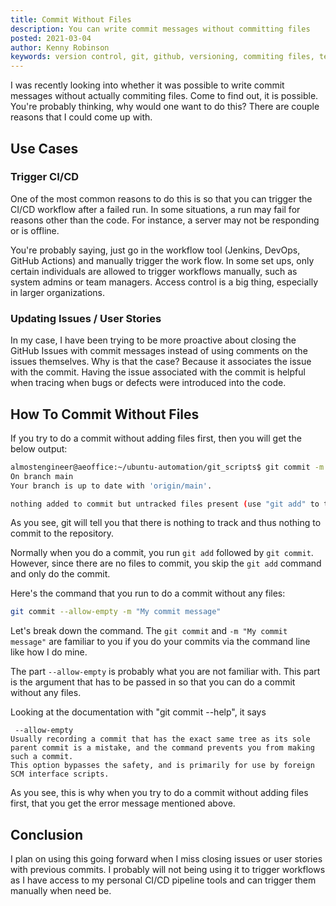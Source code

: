 ```yaml
---
title: Commit Without Files
description: You can write commit messages without committing files
posted: 2021-03-04
author: Kenny Robinson
keywords: version control, git, github, versioning, commiting files, tech tips
---
```


I was recently looking into whether it was possible to write commit messages without actually commiting files.
Come to find out, it is possible. You're probably thinking, why would one want to do this? There are couple
reasons that I could come up with.

## Use Cases

### Trigger CI/CD

One of the most common reasons to do this is so that you can trigger the CI/CD workflow after a failed run. In 
some situations, a run may fail for reasons other than the code. For instance, a server may not be responding
or is offline.

You're probably saying, just go in the workflow tool (Jenkins, DevOps, GitHub Actions) and manually trigger the 
work flow. In some set ups, only certain individuals are allowed to trigger workflows manually, such as 
system admins or team managers. Access control is a big thing, especially in larger organizations.

### Updating Issues / User Stories

In my case, I have been trying to be more proactive about closing the GitHub Issues with commit messages 
instead of using comments on the issues themselves.  Why is that the case? Because it associates the issue
with the commit. Having the issue associated with the commit is helpful when tracing when bugs or 
defects were introduced into the code.

## How To Commit Without Files

If you try to do a commit without adding files first, then you will get the below output: 

```bash
almostengineer@aeoffice:~/ubuntu-automation/git_scripts$ git commit -m "my commit message"
On branch main
Your branch is up to date with 'origin/main'.

nothing added to commit but untracked files present (use "git add" to track)
```

As you see, git will tell you that there is nothing to track and thus nothing to commit to the repository.

Normally when you do a commit, you run ```git add``` followed by ```git commit```. However, since there are no 
files to commit, you skip the ```git add``` command and only do the commit. 

Here's the command that you run to do a commit without any files: 

```bash
git commit --allow-empty -m "My commit message"
```

Let's break down the command. The ```git commit``` and ```-m "My commit message"``` are 
familiar to you if you do your commits via the command line 
like how I do mine. 

The part ```--allow-empty``` is probably what you are not familiar with. This part is the argument that has to 
be passed in so that you can do a commit without any files. 

Looking at the documentation with "git commit --help", it says 

```text
 --allow-empty
Usually recording a commit that has the exact same tree as its sole parent commit is a mistake, and the command prevents you from making such a commit.
This option bypasses the safety, and is primarily for use by foreign SCM interface scripts.
```

As you see, this is why when you try to do a commit without adding files first, that you get the error message mentioned 
above. 

## Conclusion 

I plan on using this going forward when I miss closing issues or user stories with previous commits. I probably will not 
being using it to trigger workflows as I have access to my personal CI/CD pipeline tools and can trigger them 
manually when need be.
